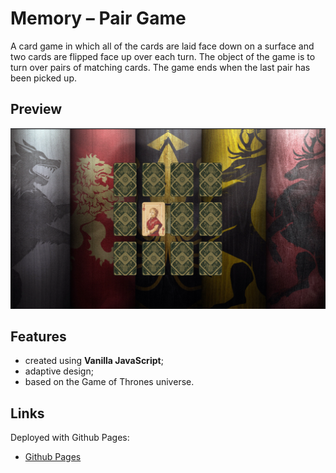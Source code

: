 # Memory – Pair Game
A card game in which all of the cards are laid face down on a surface and two cards are flipped face up over each turn. The object of the game is to turn over pairs of matching cards. The game ends when the last pair has been picked up.

## Preview
![preview](https://github.com/serhiitaran/memory-pair-game/blob/master/src/img/preview.png)

## Features
- created using **Vanilla JavaScript**;
- adaptive design;
- based on the Game of Thrones universe.

## Links
Deployed with Github Pages:
- [Github Pages](https://serhiitaran.github.io/memory-pair-game)
